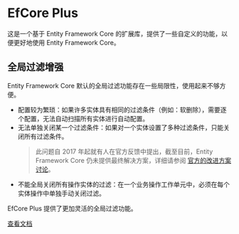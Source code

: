 # EfCore Plus

这是一个基于 Entity Framework Core 的扩展库，提供了一些自定义的功能，以便更好地使用 Entity Framework Core。

## 全局过滤增强

Entity Framework Core 默认的全局过滤功能存在一些局限性，使用起来不够方便。

- 配置较为繁琐：如果许多实体具有相同的过滤条件（例如：软删除），需要逐个配置，无法自动扫描所有实体进行自动配置。
- 无法单独关闭某一个过滤条件：如果对一个实体设置了多种过滤条件，只能关闭所有过滤条件。
  > 此问题自 2017 年起就有人在官方反馈中提出，截至目前，Entity Framework Core 仍未提供最终解决方案，详细请参阅 [官方的改进方案讨论](https://github.com/dotnet/efcore/issues/8576)。
- 不能全局关闭所有操作实体的过滤：在一个业务操作工作单元中，必须在每个实体操作中单独手动关闭过滤。

EfCore Plus 提供了更加灵活的全局过滤功能。

[查看文档](docs/GlobalQueryFilters.md)